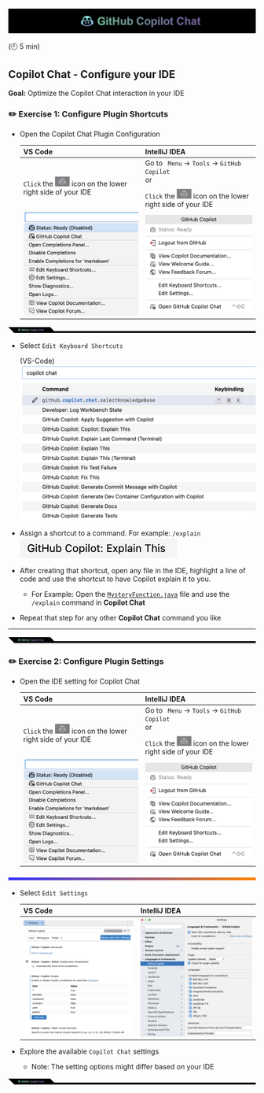 ![cover](images/copilot-chat-cover-wide.png)

(🕙 5 min)

## Copilot Chat - Configure your IDE

**Goal:** Optimize the Copilot Chat interaction in your IDE

### :pencil2: Exercise 1: Configure Plugin Shortcuts

- Open the Copilot Chat Plugin Configuration

    |VS Code|IntelliJ IDEA|
    |---|---|
    |`Click` the <img style="height:20px; padding-top:10px" src="images/copilot-xs.png"> icon on the lower right side of your IDE|Go to ` Menu` -> `Tools` -> `GitHub Copilot` <br> or <br>`Click` the <img style="height:20px; padding-top:10px" src="images/copilot-xs.png"> icon on the lower right side of your IDE|
    |![config](images/vscode-config.png)|![config](images/intellij-config.png)|

![cover](images/copilot-chat-cover-wide-2.png)

- Select `Edit Keyboard Shortcuts`

    (VS-Code)
  ![shortcuts1](images/vscode-shortcuts.png)


- Assign a shortcut to a command. For example: `/explain`
  ![explain](images/vscode-explain-this.png)

- After creating that shortcut, open any file in the IDE, highlight a line of code and use the shortcut to have Copilot explain it to you.
  - For Example: Open the [`MysteryFunction.java`](../demos/sample-code/MysteryFunction.java) file and use the `/explain` command in **Copilot Chat**

- Repeat that step for any other **Copilot Chat** command you like

<hr>

![cover](images/copilot-chat-cover-wide-2.png)

### :pencil2: Exercise 2: Configure Plugin Settings

- Open the IDE setting for Copilot Chat

    |VS Code|IntelliJ IDEA|
    |---|---|
    |`Click` the <img style="height:20px; padding-top:10px" src="images/copilot-xs.png"> icon on the lower right side of your IDE|Go to ` Menu` -> `Tools` -> `GitHub Copilot` <br> or <br>`Click` the <img style="height:20px; padding-top:10px" src="images/copilot-xs.png"> icon on the lower right side of your IDE|
    |![config](images/vscode-config.png)|![config](images/intellij-config.png)|

![cover](images/copilot-chat-cover-wide-3.png)

- Select `Edit Settings`

    |VS Code|IntelliJ IDEA|
    |---|---|
    |![config](images/vscode-settings.png)|![config](images/intellij-settings.png)|

- Explore the available `Copilot Chat` settings
  - Note: The setting options might differ based on your IDE

![cover](images/copilot-chat-cover-wide-2.png)
